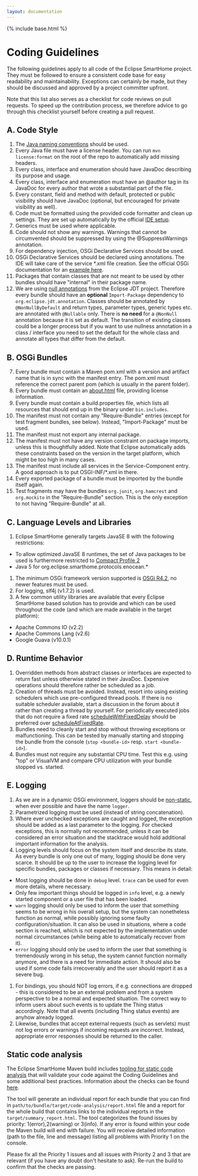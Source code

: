 ```yaml
---
layout: documentation
---
```


{% include base.html %}

# Coding Guidelines

The following guidelines apply to all code of the Eclipse SmartHome project. They must be followed to ensure a consistent code base for easy readability and maintainability.
Exceptions can certainly be made, but they should be discussed and approved by a project committer upfront.

Note that this list also serves as a checklist for code reviews on pull requests. To speed up the contribution process, we therefore advice to go through this checklist yourself before creating a pull request.

## A. Code Style

1. The [Java naming conventions](http://java.about.com/od/javasyntax/a/nameconventions.htm) should be used.
1. Every Java file must have a license header. You can run ```mvn license:format``` on the root of the repo to automatically add missing headers.
1. Every class, interface and enumeration should have JavaDoc describing its purpose and usage.
1. Every class, interface and enumeration must have an @author tag in its JavaDoc for every author that wrote a substantial part of the file.
1. Every constant, field and method with default, protected or public visibility should have JavaDoc (optional, but encouraged for private visibility as well).
1. Code must be formatted using the provided code formatter and clean up settings. They are set up automatically by the official [IDE setup](ide.html).
1. Generics must be used where applicable.
1. Code should not show any warnings. Warnings that cannot be circumvented should be suppressed by using the @SuppressWarnings annotation. 
1. For dependency injection, OSGi Declarative Services should be used.
1. OSGi Declarative Services should be declared using annotations. The IDE will take care of the service *.xml file creation. See the official OSGi documentation for an [example here](http://enroute.osgi.org/services/org.osgi.service.component.html).
1. Packages that contain classes that are not meant to be used by other bundles should have "internal" in their package name.
1. We are using [null annotations](https://wiki.eclipse.org/JDT_Core/Null_Analysis) from the Eclipse JDT project. Therefore every bundle should have an **optional** `Import-Package` dependency to `org.eclipse.jdt.annotation`.
Classes should be annotated by `@NonNullByDefault` and return types, parameter types, generic types etc. are annotated with `@Nullable` only.
There is **no need** for a `@NonNull` annotation because it is set as default.
The transition of existing classes could be a longer process but if you want to use nullness annotation in a class / interface you need to set the default for the whole class and annotate all types that differ from the default.

## B. OSGi Bundles

7. Every bundle must contain a Maven pom.xml with a version and artifact name that is in sync with the manifest entry. The pom.xml must reference the correct parent pom (which is usually in the parent folder).
1. Every bundle must contain an [about.html](https://eclipse.org/legal/epl/about.php) file, providing license information.
1. Every bundle must contain a build.properties file, which lists all resources that should end up in the binary under ```bin.includes```.
1. The manifest must not contain any "Require-Bundle" entries (except for test fragment bundles, see below). Instead, "Import-Package" must be used.
1. The manifest must not export any internal package.
1. The manifest must not have any version constraint on package imports, unless this is thoughtfully added. Note that Eclipse automatically adds these constraints based on the version in the target platform, which might be too high in many cases.
1. The manifest must include all services in the Service-Component entry. A good approach is to put OSGI-INF/*.xml in there.
1. Every exported package of a bundle must be imported by the bundle itself again.
1. Test fragments may have the bundles `org.junit`, `org.hamcrest` and `org.mockito` in the "Require-Bundle" section. This is the only exception to not having "Require-Bundle" at all.

## C. Language Levels and Libraries

1. Eclipse SmartHome generally targets JavaSE 8 with the following restrictions:
 * To allow optimized JavaSE 8 runtimes, the set of Java packages to be used is furthermore restricted to [Compact Profile 2](http://www.oracle.com/technetwork/java/embedded/resources/tech/compact-profiles-overview-2157132.html)
 * Java 5 for org.eclipse.smarthome.protocols.enocean.*
1. The minimum OSGi framework version supported is [OSGi R4.2](http://www.osgi.org/Download/Release4V42), no newer features must be used.
1. For logging, slf4j (v1.7.2) is used.
1. A few common utility libraries are available that every Eclipse SmartHome based solution has to provide and which can be used throughout the code (and which are made available in the target platform):
 - Apache Commons IO (v2.2)
 - Apache Commons Lang (v2.6)
 - Google Guava (v10.0.1)

## D. Runtime Behavior

1. Overridden methods from abstract classes or interfaces are expected to return fast unless otherwise stated in their JavaDoc. Expensive operations should therefore rather be scheduled as a job.
1. Creation of threads must be avoided. Instead, resort into using existing schedulers which use pre-configured thread pools. If there is no suitable scheduler available, start a discussion in the forum about it rather than creating a thread by yourself. For periodically executed jobs that do not require a fixed rate [scheduleWithFixedDelay](http://docs.oracle.com/javase/7/docs/api/java/util/concurrent/ScheduledExecutorService.html#scheduleWithFixedDelay(java.lang.Runnable,%20long,%20long,%20java.util.concurrent.TimeUnit)) should be preferred over [scheduleAtFixedRate](http://docs.oracle.com/javase/7/docs/api/java/util/concurrent/ScheduledExecutorService.html#scheduleAtFixedRate(java.lang.Runnable,%20long,%20long,%20java.util.concurrent.TimeUnit)).
1. Bundles need to cleanly start and stop without throwing exceptions or malfunctioning. This can be tested by manually starting and stopping the bundle from the console (```stop <bundle-id>``` resp. ```start <bundle-id>```).
1. Bundles must not require any substantial CPU time. Test this e.g. using "top" or VisualVM and compare CPU utilization with your bundle stopped vs. started.

## E. Logging

1. As we are in a dynamic OSGi environment, loggers should be [non-static](http://slf4j.org/faq.html#declared_static), when ever possible and have the name ```logger```.
1. Parametrized logging must be used (instead of string concatenation).
1. Where ever unchecked exceptions are caught and logged, the exception should be added as a last parameter to the logging. For checked exceptions, this is normally not recommended, unless it can be considered an error situation and the stacktrace would hold additional important information for the analysis.
1. Logging levels should focus on the system itself and describe its state. As every bundle is only one out of many, logging should be done very scarce. It should be up to the user to increase the logging level for specific bundles, packages or classes if necessary. This means in detail:
 - Most logging should be done in ```debug``` level. ```trace``` can be used for even more details, where necessary.
 - Only few important things should be logged in ```info``` level, e.g. a newly started component or a user file that has been loaded.
 - ```warn``` logging should only be used to inform the user that something seems to be wrong in his overall setup, but the system can nonetheless function as normal, while possibly ignoring some faulty configuration/situation. It can also be used in situations, where a code section is reached, which is not expected by the implementation under normal circumstances (while being able to automatically recover from it).
 - ```error``` logging should only be used to inform the user that something is tremendously wrong in his setup, the system cannot function normally anymore, and there is a need for immediate action. It should also be used if some code fails irrecoverably and the user should report it as a severe bug.
1. For bindings, you should NOT log errors, if e.g. connections are dropped - this is considered to be an external problem and from a system perspective to be a normal and expected situation. The correct way to inform users about such events is to update the Thing status accordingly. Note that all events (including Thing status events) are anyhow already logged.
1. Likewise, bundles that accept external requests (such as servlets) must not log errors or warnings if incoming requests are incorrect. Instead, appropriate error responses should be returned to the caller.

## Static code analysis

The Eclipse SmartHome Maven build includes [tooling for static code analysis](https://github.com/openhab/static-code-analysis) that will validate your code against the Coding Guidelines and some additional best practices. Information about the checks can be found [here](https://github.com/openhab/static-code-analysis/blob/master/docs/included-checks.md).

The tool will generate an individual report for each bundle that you can find in `path/to/bundle/target/code-analysis/report.html` file and a report for the whole build that contains links to the individual reports in the `target/summary_report.html`. The tool categorizes the found issues by priority: 1(error),2(warning) or 3(info). If any error is found within your code the Maven build will end with failure. You will receive detailed information (path to the file, line and message) listing all problems with Priority 1 on the console.

Please fix all the Priority 1 issues and all issues with Priority 2 and 3 that are relevant (if you have any doubt don't hesitate to ask). Re-run the build to confirm that the checks are passing.
